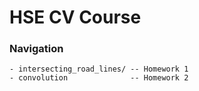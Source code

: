 HSE CV Course
==========

### Navigation

```
- intersecting_road_lines/ -- Homework 1
- convolution              -- Homework 2
```
